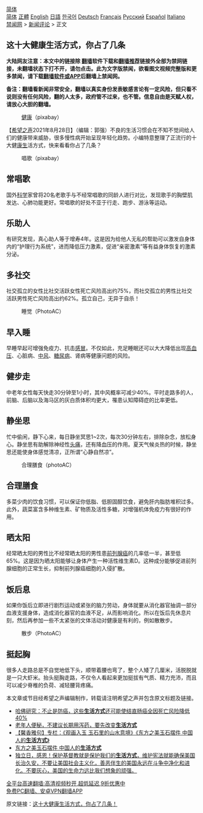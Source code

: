  <!-- 面包屑导航 --> <div class="breadcrumb"><!-- GTranslate: https://gtranslate.io/ -->  <div class="switcher notranslate">  <div class="selected">  <a href="#" onclick="return false;"> 简体</a>  </div>  <div class="option">  <a href="https://www.bannedbook.org" onclick="doGTranslate('zh-CN|zh-CN');jQuery('div.switcher div.selected a').html(jQuery(this).html());return false;" title="简体中文" class="nturl selected"> 简体</a>  <a href="https://www.bannedbook.org/zh-tw/" onclick="doGTranslate('zh-CN|zh-TW');jQuery('div.switcher div.selected a').html(jQuery(this).html());return false;" title="繁體中文" class="nturl"> 正體</a>  <a href="https://www.bannedbook.org/en/" onclick="doGTranslate('zh-CN|en');jQuery('div.switcher div.selected a').html(jQuery(this).html());return false;" title="English" class="nturl"> English</a>  <a href="https://www.bannedbook.org/ja/" onclick="doGTranslate('zh-CN|ja');jQuery('div.switcher div.selected a').html(jQuery(this).html());return false;" title="日本語" class="nturl"> 日語</a>  <a href="https://www.bannedbook.org/ko/" onclick="doGTranslate('zh-CN|ko');jQuery('div.switcher div.selected a').html(jQuery(this).html());return false;" title="한국어" class="nturl"> 한국어</a>  <a href="https://www.bannedbook.org/de/" onclick="doGTranslate('zh-CN|de');jQuery('div.switcher div.selected a').html(jQuery(this).html());return false;" title="Deutsch" class="nturl"> Deutsch</a>  <a href="https://www.bannedbook.org/fr/" onclick="doGTranslate('zh-CN|fr');jQuery('div.switcher div.selected a').html(jQuery(this).html());return false;" title="Français" class="nturl"> Français</a>  <a href="https://www.bannedbook.org/ru/" onclick="doGTranslate('zh-CN|ru');jQuery('div.switcher div.selected a').html(jQuery(this).html());return false;" title="Русский" class="nturl"> Русский</a>  <a href="https://www.bannedbook.org/es/" onclick="doGTranslate('zh-CN|es');jQuery('div.switcher div.selected a').html(jQuery(this).html());return false;" title="Español" class="nturl"> Español</a>  <a href="https://www.bannedbook.org/it/" onclick="doGTranslate('zh-CN|it');jQuery('div.switcher div.selected a').html(jQuery(this).html());return false;" title="Italiano" class="nturl"> Italiano</a>  </div>  </div>      <div class='breadcrumb-sub'><!-- Breadcrumb NavXT 6.3.0 --> <a href="https://www.bannedbook.org/" class="home">禁闻网</a> &gt; <a href="https://www.bannedbook.org/bnews/comments/" class="category">新闻评论</a> &gt; 正文</div></div><h2>这十大健康生活方式，你占了几条</h2> <p class="notice"><b>大陆网友注意：本文中的链接除 <a href="https://github.com/bannedbook/fanqiang" >翻墙</a>软件下载和<a href="https://github.com/killgcd/justmysocks/blob/master/README.md">翻墙推荐</a>链接外全部为禁网链接，未翻墙状态下打不开，请勿点击。此为文字版禁闻，欲看图文视频完整版和更多禁闻，请下载<a href="https://github.com/bannedbook/fanqiang">翻墙软件或APP</a>后翻墙上禁闻网。</p><p>备注：翻墙看新闻非常安全，翻墙以真实身份发表敏感言论有一定风险，但只看不说则没有任何风险，翻的人太多，政府管不过来，也不管。信息自由是天赋人权，请放心大胆的翻墙。</b></p>  <div class="entry"> <figure> <p><figcaption><a href="https://www.bannedbook.org/bnews/tag/%e5%81%a5%e5%ba%b7/" class="st_tag internal_tag" rel="tag" title="标签 健康 下的日志">健康</a>（pixabay）</figcaption></figure> <p>【<span class='wp_keywordlink_affiliate'><a href="https://www.soundofhope.org" title="希望之声" target="_blank">希望之声</a></span>2021年8月28日】（编辑：郭强）不良的生活习惯会在不知不觉间给人们的健康带来威胁，很多慢性病开始呈现年轻化趋势。小编特意整理了正流行的十大健<span class='wp_keywordlink'><a href="https://www.bannedbook.org/forum2/topic1148.html" title="纪实文学：康生评传" target="_blank">康生</a></span>活方式，快来看看你占了几条？</p> <figure><figcaption>唱歌（pixabay）</figcaption></figure> <h2>常唱歌</h2> <p>国外<span class='wp_keywordlink'><a href="https://www.bannedbook.org/forum11/topic309.html" title="禁片：“科学”的棍子" target="_blank">科学</a></span>家曾将20名老歌手与不经常唱歌的同龄人进行对比，发现歌手的胸壁肌发达、心肺功能更好。常唱歌的好处不亚于行走、跑步、游泳等运动。</p> <h2>乐助人</h2> <p>有研究发现，真心助人等于增寿4年。这是因为给他人无私的帮助可以激发自身体内的“护理行为系统”，进而降低压力激素，促进“亲密激素”等有益身体恢复的激素分泌。</p>  <h2>多社交</h2> <p>社交孤立的女性比社交活跃女性死亡风险高出约75%，而社交孤立的男性比社交活跃男性死亡风险高出约62%。孤立自己，无异于自杀！</p> <figure><figcaption>睡觉（PhotoAC）</figcaption></figure> <h2>早入睡</h2> <p>早睡早起可增强免疫力、抗击<a href="https://www.bannedbook.org/bnews/tag/%E6%84%9F%E5%86%92/" class="st_tag internal_tag" rel="tag" title="标签 感冒 下的日志">感冒</a>。不仅如此，充足睡眠还可以大大降低出现<a href="https://www.bannedbook.org/bnews/tag/%e9%ab%98%e8%a1%80%e5%8e%8b/" class="st_tag internal_tag" rel="tag" title="标签 高血压 下的日志">高血压</a>、心脏病、<a href="https://www.bannedbook.org/bnews/tag/%E4%B8%AD%E9%A3%8E/" class="st_tag internal_tag" rel="tag" title="标签 中风 下的日志">中风</a>、<a href="https://www.bannedbook.org/bnews/tag/%e7%b3%96%e5%b0%bf%e7%97%85/" class="st_tag internal_tag" rel="tag" title="标签 糖尿病 下的日志">糖尿病</a>、肾病等健康问题的风险。</p> <h2>健步走</h2> <p>中老年女性每天快走30分钟至1小时，其中风概率可减少40%。平时走路多的人，前脑、后脑以及海马区的灰白质体积均更大，罹患认知障碍症的比率更低。</p>  <h2>静坐思</h2> <p>忙中偷闲，静下心来，每日静坐冥思1~2次，每次30分钟左右，排除杂念，放松身心。静坐思有助解除神经性<a href="https://www.bannedbook.org/bnews/tag/%e5%a4%b4%e7%97%9b/" class="st_tag internal_tag" rel="tag" title="标签 头痛 下的日志">头痛</a>，还有降血压的作用。夏天气候炎热的时候，静坐思还能使身体感觉清凉，正所谓“心静自然凉”。</p> <figure><figcaption>合理膳食（photoAC）</figcaption></figure> <h2>合理膳食</h2> <p>多菜少肉的饮食习惯，可以保证你低脂、低胆固醇饮食，避免肝内脂肪堆积过多。此外，蔬菜富含多种维生素、矿物质及活性多糖，对增强机体免疫力有很好的作用。</p> <h2>晒太阳</h2> <p>经常晒太阳的男性比不经常晒太阳的男性患<a href="https://www.bannedbook.org/bnews/tag/%E5%89%8D%E5%88%97%E8%85%BA%E7%99%8C/" class="st_tag internal_tag" rel="tag" title="标签 前列腺癌 下的日志">前列腺癌</a>的几率低一半，甚至低65%。这是因为晒太阳能够让身体产生一种活性维生素D。这种成分能够促进前列腺细胞的正常生长，抑制前列腺癌细胞的入侵扩散。</p>  <h2>饭后息</h2> <p>如果你饭后立即进行剧烈运动或紧张的脑力劳动，身体就要从消化器官抽调一部分血液支援身体，造成消化器官的血液不足，从而影响消化。所以在饭后先休息片刻，然后再参加一些不太紧张的文体活动对健康是有利的，例如散散步。</p> <figure><figcaption>散步（PhotoAC）</figcaption></figure> <h2>挺起胸</h2> <p>很多人走路总是不自觉地低下头，顺带着腰也弯了，整个人矮了几厘米，活脱脱就是一只大虾米。抬头挺胸走路，不仅令人看起来更加挺拔有气质、精力充沛，而且可以减少脊椎的负荷、减轻腰背疼痛。</p> <p>本文章或节目经希望之声编辑制作，转载请注明希望之声并包含原文标题及链接。 </p>  <ul class='op-related-articles' title='相关阅读'> <li><a href='https://www.bannedbook.org/bnews/health/20210822/1611010.html' target='_blank'>哈佛研究：不止是防癌，这些<b>生活方式</b>还可能使结直肠癌全因死亡风险降低40%</a></li> <li><a href='https://www.bannedbook.org/bnews/health/20210811/1604368.html' target='_blank'>老年人便秘，不建议长期用泻药，要先改变<b>生活方式</b></a></li> <li><a href='https://www.bannedbook.org/bnews/comments/20210805/1600610.html' target='_blank'>【馨香雅句】专栏：《观画入玉 玉石里的山水意境》《东方之美玉石摆件 中国人的<b>生活方式</b>》</a></li> <li><a href='https://www.bannedbook.org/bnews/bannedvideo/20210801/1598025.html' target='_blank'>东方之美玉石摆件 中国人的<b>生活方式</b></a></li> <li><a href='https://www.bannedbook.org/bnews/bannedvideo/20210704/1580354.html' target='_blank'>独立日，感恩！保护基督教就是保护我们的<b>生活方式</b>，维护宪法就能确保美国长治久安，不要让美国社会主义化，善恶伴生的美国永远在斗争中净化和进化。不要灰心，美国的生命力远比我们想象的顽强。</a></li> </ul> <p class="texttj"> <a href="https://github.com/bannedbook/fanqiang/wiki/V2ray%E6%9C%BA%E5%9C%BA" target="_blank">全平台高速翻墙:高清视频秒开,超低延迟,9折优惠中</a><br/> <a href="https://github.com/bannedbook/fanqiang/wiki/%E7%A6%81%E9%97%BB%E7%BD%91%E5%AE%89%E5%8D%93%E7%BF%BB%E5%A2%99%E6%96%B0%E9%97%BBAPP" target="_blank">免费PC翻墙、安卓VPN翻墙APP</a></p><p>原文链接：<a class="src_link"  href="https://www.soundofhope.org/post/538109" target="_blank">这十大健康生活方式，你占了几条！</a></p><a name='sharetosocial'></a>  <div style="margin-bottom:5px;padding-bottom:5px;clear:both"> <div id="archive-pix-1" class="banner-ads"> <!-- AuctionX Display platform tag START --> <div id="26318x728x90x621x_ADSLOT2" clicktrack="%%CLICK_URL_ESC%%"></div> <!-- AuctionX Display platform tag END --> </div> <div id="archive-pix-2" class="banner-ads"> <!-- AuctionX Display platform tag START --> <div id="26315x300x250x621x_ADSLOT2" clicktrack="%%CLICK_URL_ESC%%"></div> <!-- AuctionX Display platform tag END --> </div> </div>  <div id="archive-pix-1" class="banner-ads"> <!-- AuctionX Display platform tag START --> <div id="26318x728x90x621x_ADSLOT3" clicktrack="%%CLICK_URL_ESC%%"></div> <!-- AuctionX Display platform tag END --> </div> </div><!--END ENTRY--> 